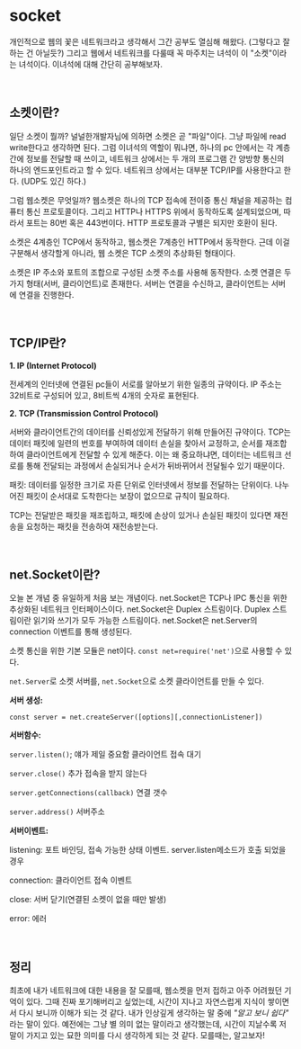 # socket

개인적으로 웹의 꽃은 네트워크라고 생각해서 그간 공부도 열심해 해왔다. (그렇다고 잘하는 건 아닐듯?) 그리고 웹에서 네트워크를 다룰때 꼭 마주치는 녀석이 이 "소켓"이라는 녀석이다. 이녀석에 대해 간단히 공부해보자.

<br>

## 소켓이란?

일단 소켓이 뭘까? 널널한개발자님에 의하면 소켓은 곧 "파일"이다. 그냥 파일에 read write한다고 생각하면 된다. 그럼 이녀석의 역할이 뭐냐면, 하나의 pc 안에서는 각 계층간에 정보를 전달할 때 쓰이고, 네트워크 상에서는 두 개의 프로그램 간 양방향 통신의 하나의 엔드포인트라고 할 수 있다. 네트워크 상에서는 대부분 TCP/IP를 사용한다고 한다. (UDP도 있긴 하다.)

그럼 웹소켓은 무엇일까? 웹소켓은 하나의 TCP 접속에 전이중 통신 채널을 제공하는 컴퓨터 통신 프로토콜이다. 그리고 HTTP나 HTTPS 위에서 동작하도록 설계되었으며, 따라서 포트는 80번 혹은 443번이다. HTTP 프로토콜과 구별은 되지만 호환이 된다.

소켓은 4계층인 TCP에서 동작하고, 웹소켓은 7계층인 HTTP에서 동작한다. 근데 이걸 구분해서 생각할게 아니라, 웹 소켓은 TCP 소켓의 추상화된 형태이다.

소켓은 IP 주소와 포트의 조합으로 구성된 소켓 주소를 사용해 동작한다. 소켓 연결은 두 가지 형태(서버, 클라이언트)로 존재한다. 서버는 연결을 수신하고, 클라이언트는 서버에 연결을 진행한다.

<br>

## TCP/IP란?

**1. IP (Internet Protocol)**

전세계의 인터넷에 연결된 pc들이 서로를 알아보기 위한 일종의 규약이다. IP 주소는 32비트로 구성되어 있고, 8비트씩 4개의 숫자로 표현된다.

**2. TCP (Transmission Control Protocol)**

서버와 클라이언트간의 데이터를 신뢰성있게 전달하기 위해 만들어진 규약이다. TCP는 데이터 패킷에 일련의 번호를 부여하여 데이터 손실을 찾아서 교정하고, 순서를 재조합하여 클라이언트에게 전달할 수 있게 해준다. 이는 왜 중요하냐면, 데이터는 네트워크 선로를 통해 전달되는 과정에서 손실되거나 순서가 뒤바뀌어서 전달될수 있기 때문이다.

패킷: 데이터를 일정한 크기로 자른 단위로 인터넷에서 정보를 전달하는 단위이다. 나누어진 패킷이 순서대로 도착한다는 보장이 없으므로 규칙이 필요하다.

TCP는 전달받은 패킷을 재조립하고, 패킷에 손상이 있거나 손실된 패킷이 있다면 재전송을 요청하는 패킷을 전송하여 재전송받는다.

<br>

## net.Socket이란?

오늘 본 개념 중 유일하게 처음 보는 개념이다.
net.Socket은 TCP나 IPC 통신을 위한 추상화된 네트워크 인터페이스이다. net.Socket은 Duplex 스트림이다. Duplex 스트림이란 읽기와 쓰기가 모두 가능한 스트림이다. net.Socket은 net.Server의 connection 이벤트를 통해 생성된다.

소켓 통신을 위한 기본 모듈은 net이다. `const net=require('net')`으로 사용할 수 있다.

`net.Server`로 소켓 서버를, `net.Socket`으로 소켓 클라이언트를 만들 수 있다.

**서버 생성:**

`const server = net.createServer([options][,connectionListener])`

**서버함수:**

`server.listen()`; 얘가 제일 중요함 클라이언트 접속 대기

`server.close()` 추가 접속을 받지 않는다

`server.getConnections(callback)` 연결 갯수

`server.address()` 서버주소

**서버이벤트:**

listening: 포트 바인딩, 접속 가능한 상태 이벤트. server.listen메소드가 호출 되었을 경우

connection: 클라이언트 접속 이벤트

close: 서버 닫기(연결된 소켓이 없을 때만 발생)

error: 에러

<br>

## 정리

최초에 내가 네트워크에 대한 내용을 잘 모를때, 웹소켓을 먼저 접하고 아주 어려웠던 기억이 있다. 그때 진짜 포기해버리고 싶었는데, 시간이 지나고 자연스럽게 지식이 쌓이면서 다시 보니까 이해가 되는 것 같다. 내가 인상깊게 생각하는 말 중에 _"알고 보니 쉽다"_ 라는 말이 있다. 예전에는 그냥 별 의미 없는 말이라고 생각했는데, 시간이 지날수록 저 말이 가지고 있는 묘한 의미를 다시 생각하게 되는 것 같다. 모를때는, 알고보자!
